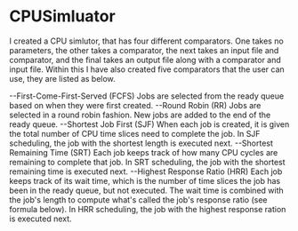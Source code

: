 # CPUSimluator
I created a CPU simlutor, that has four different comparators. One takes no parameters, the other takes a comparator,
the next takes an input file and comparator, and the final takes an output file along with a comparator and input file.
Within this I have also created five comparators that the user can use, they are listed as below.

--First-Come-First-Served (FCFS)
Jobs are selected from the ready queue based on when they were first created.
--Round Robin (RR)
Jobs are selected in a round robin fashion. New jobs are added to the end of the ready
queue.
--Shortest Job First (SJF)
When each job is created, it is given the total number of CPU time slices need to
complete the job. In SJF scheduling, the job with the shortest length is executed next.
--Shortest Remaining Time (SRT)
Each job keeps track of how many CPU cycles are remaining to complete that job. In
SRT scheduling, the job with the shortest remaining time is executed next.
--Highest Response Ratio (HRR)
Each job keeps track of its wait time, which is the number of time slices the job has
been in the ready queue, but not executed. The wait time is combined with the job's
length to compute what's called the job's response ratio (see formula below). In HRR
scheduling, the job with the highest response ration is executed next.
